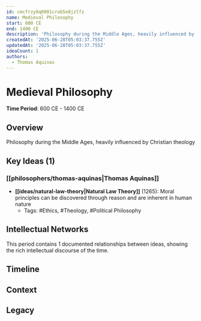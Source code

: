 ```yaml
---
id: cmcfrzy8q0001crob5e8jzlfz
name: Medieval Philosophy
start: 600 CE
end: 1400 CE
description: 'Philosophy during the Middle Ages, heavily influenced by Christian theology'
createdAt: '2025-06-28T05:03:37.755Z'
updatedAt: '2025-06-28T05:03:37.755Z'
ideaCount: 1
authors:
  - Thomas Aquinas
---
```

# Medieval Philosophy

**Time Period**: 600 CE - 1400 CE

## Overview

Philosophy during the Middle Ages, heavily influenced by Christian theology

## Key Ideas (1)

### [[philosophers/thomas-aquinas|Thomas Aquinas]]

- **[[ideas/natural-law-theory|Natural Law Theory]]** (1265): Moral principles can be discovered through reason and are inherent in human nature
  - Tags: #Ethics, #Theology, #Political Philosophy

## Intellectual Networks

This period contains 1 documented relationships between ideas, showing the rich intellectual discourse of the time.

## Timeline

<!-- Add a chronological timeline of major events and ideas from this period -->

## Context

<!-- Add historical, cultural, and political context for this period -->

## Legacy

<!-- Discuss how this period influenced later philosophical thought -->

